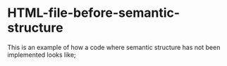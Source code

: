 # HTML-file-before-semantic-structure
This is an example of how a code where semantic structure has not been implemented looks like;
